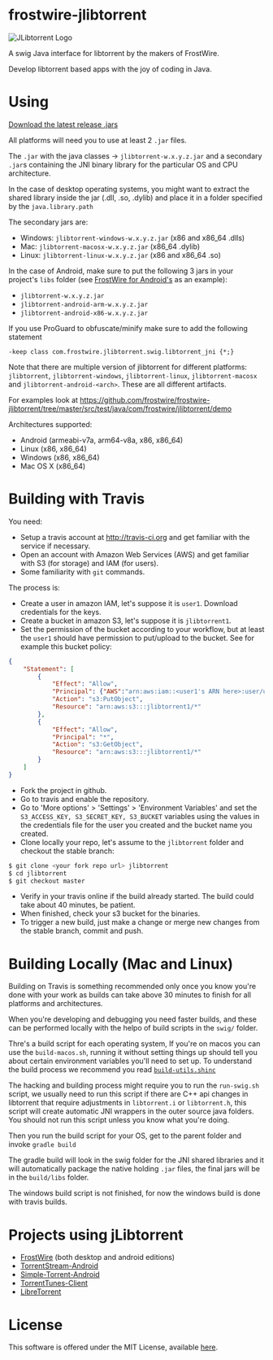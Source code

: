 frostwire-jlibtorrent
=====================
![JLibtorrent Logo](logo/jlibtorrent_logo_color.png)

A swig Java interface for libtorrent by the makers of FrostWire.

Develop libtorrent based apps with the joy of coding in Java.

Using
========

[Download the latest release .jars](https://github.com/frostwire/frostwire-jlibtorrent/releases)

All platforms will need you to use at least 2 `.jar` files.

The `.jar` with the java classes -> `jlibtorrent-w.x.y.z.jar` and a secondary `.jar`s containing the JNI binary library for the particular OS and CPU architecture.

In the case of desktop operating systems, you might want to extract the shared library inside the jar (.dll, .so, .dylib) and place it in a folder specified by the `java.library.path` 

The secondary jars are:
 - Windows: `jlibtorrent-windows-w.x.y.z.jar` (x86 and x86_64 .dlls)
 - Mac: `jlibtorrent-macosx-w.x.y.z.jar` (x86_64 .dylib)
 - Linux: `jlibtorrent-linux-w.x.y.z.jar` (x86 and x86_64 .so)

In the case of Android, make sure to put the following 3 jars in your project's `libs` folder (see [FrostWire for Android's](https://github.com/frostwire/frostwire/tree/master/android/libs) as an example):
 - `jlibtorrent-w.x.y.z.jar`
 - `jlibtorrent-android-arm-w.x.y.z.jar`
 - `jlibtorrent-android-x86-w.x.y.z.jar`

If you use ProGuard to obfuscate/minify make sure to add the following statement

`-keep class com.frostwire.jlibtorrent.swig.libtorrent_jni {*;}`


Note that there are multiple version of jlibtorrent for different platforms: `jlibtorrent`, `jlibtorrent-windows`, `jlibtorrent-linux`, `jlibtorrent-macosx` and `jlibtorrent-android-<arch>`. These are all different artifacts.

For examples look at https://github.com/frostwire/frostwire-jlibtorrent/tree/master/src/test/java/com/frostwire/jlibtorrent/demo

Architectures supported:

- Android (armeabi-v7a, arm64-v8a, x86, x86_64)
- Linux (x86, x86_64)
- Windows (x86, x86_64)
- Mac OS X (x86_64)

Building with Travis
====================

You need:

- Setup a travis account at http://travis-ci.org and get familiar with
the service if necessary.
- Open an account with Amazon Web Services (AWS) and get familiar with
S3 (for storage) and IAM (for users).
- Some familiarity with `git` commands.

The process is:

- Create a user in amazon IAM, let's suppose it is `user1`. Download
credentials for the keys.
- Create a bucket in amazon S3, let's suppose it is `jlibtorrent1`.
- Set the permission of the bucket according to your workflow, but at
least the `user1` should have permission to put/upload to the bucket.
See for example this bucket policy:
```json
{
	"Statement": [
		{
			"Effect": "Allow",
			"Principal": {"AWS":"arn:aws:iam::<user1's ARN here>:user/user1"},
			"Action": "s3:PutObject",
			"Resource": "arn:aws:s3:::jlibtorrent1/*"
		},
		{
			"Effect": "Allow",
			"Principal": "*",
			"Action": "s3:GetObject",
			"Resource": "arn:aws:s3:::jlibtorrent1/*"
		}
	]
}
```
- Fork the project in github.
- Go to travis and enable the repository.
- Go to 'More options' > 'Settings' > 'Environment Variables' and set the
`S3_ACCESS_KEY, S3_SECRET_KEY, S3_BUCKET` variables using the values in the
credentials file for the user you created and the bucket name you created.
- Clone locally your repo, let's assume to the `jlibtorrent` folder and
checkout the stable branch:
```bash
$ git clone <your fork repo url> jlibtorrent
$ cd jlibtorrent
$ git checkout master
```
- Verify in your travis online if the build already started. The build
 could take about 40 minutes, be patient.
- When finished, check your s3 bucket for the binaries.
- To trigger a new build, just make a change or merge new changes from
 the stable branch, commit and push.
 
Building Locally (Mac and Linux)
================================
Building on Travis is something recommended only once you know you're done with your work as builds can take above 30 minutes to finish for all platforms and architectures.

When you're developing and debugging you need faster builds, and these can be performed locally with the helpo of build scripts in the `swig/` folder.

Thre's a build script for each operating system, If you're on macos you can use the `build-macos.sh`, running it without setting things up should tell you about certain environment variables you'll need to set up. To understand the build process we recommend you read [`build-utils.shinc`](https://github.com/frostwire/frostwire-jlibtorrent/blob/master/swig/build-utils.shinc)

The hacking and building process might require you to run the `run-swig.sh` script, we usually need to run this script if there are C++ api changes in libtorrent that require adjustments in `libtorrent.i` or `libtorrent.h`, this script will create automatic JNI wrappers in the outer source java folders. You should not run this script unless you know what you're doing.

Then you run the build script for your OS, get to the parent folder and invoke
`gradle build`

The gradle build will look in the swig folder for the JNI shared libraries and it will automatically package the native holding `.jar` files, the final jars will be in the `build/libs` folder.

The windows build script is not finished, for now the windows build is done with travis builds.

Projects using jLibtorrent
==========================
- [FrostWire](http://www.frostwire.com) (both desktop and android editions)
- [TorrentStream-Android](https://github.com/mianharisali/TorrentStream-Android)
- [Simple-Torrent-Android](https://github.com/masterwok/simple-torrent-android)
- [TorrentTunes-Client](https://github.com/dessalines/torrenttunes-client)
- [LibreTorrent](https://github.com/proninyaroslav/libretorrent)

License
========

This software is offered under the MIT License, available [here](License.md).
